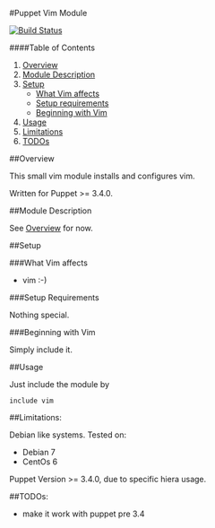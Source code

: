 
#Puppet Vim Module

[![Build Status](https://travis-ci.org/fnerdwq/puppet-vim.svg?branch=master)](https://travis-ci.org/fnerdwq/puppet-vim)

####Table of Contents

1. [Overview](#overview)
2. [Module Description](#module-description)
3. [Setup](#setup)
    * [What Vim affects](#what-vim-affects)
    * [Setup requirements](#setup-requirements)
    * [Beginning with Vim](#beginning-with-Vim)
4. [Usage](#usage)
5. [Limitations](#limitations)
6. [TODOs](#TODOs)

##Overview

This small vim module installs and configures vim.

Written for Puppet >= 3.4.0.

##Module Description

See [Overview](#overview) for now.

##Setup

###What Vim affects

* vim :-) 

###Setup Requirements

Nothing special.
	
###Beginning with Vim	

Simply include it.

##Usage

Just include the module by 

```puppet
include vim
```

##Limitations:

Debian like systems. 
Tested on:

* Debian 7
* CentOs 6

Puppet Version >= 3.4.0, due to specific hiera usage.

##TODOs:

* make it work with puppet pre 3.4 
